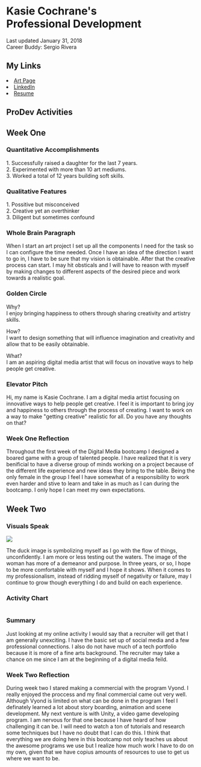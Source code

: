 <html>
  
<h1>
Kasie Cochrane's
<br/>
 Professional Development 
</h1>

<body>
  
Last updated January 31, 2018 <br/> Career Buddy: Sergio Rivera
  
 <h2>
  My Links
  </h2>
 <li>
  <a href="http://www.artkase.com"> Art Page </a>
   </li>

<li>
 <a href="http://www.linkedin.com/in/kasiecochrane315"> LinkedIn </a>
  </li>
  
  <li>
  <a href=""> Resume </a>
  </li> 
  
 <h2>
  ProDev Activities
  </h2>
  
  <h2>
  Week One
  </h2>
<h3>
  Quantitative Accomplishments
  </h3>
1. Successfully raised a daughter for the last 7 years.<br>
2. Experimented with more than 10 art mediums.<br>
3. Worked a total of 12 years building soft skills.

<h3>
  Qualitative Features
  </h3>
1. Possitive but misconceived <br>
2. Creative yet an overthinker <br>
3. Diligent but sometimes confound

<h3>
  Whole Brain Paragraph
  </h3>
When I start an art project I set up all the components I need for the task so I can configure the time needed. Once I have an idea of the direction I want to go in, I have to be sure that my vision is obtainable. After that the creative process can start. I may hit obsticals and I will have to reason with myself by making changes to different aspects of the desired piece and work towards a realistic goal.

<h3>
  Golden Circle
  </h3>
Why? <br> I enjoy bringing happiness to others through sharing creativity and artistry skills. <br>

How? <br> I want to design something that will influence imagination and creativity and allow that to be easily obtainable. <br>

What? <br> I am an aspiring digital media artist that will focus on inovative ways to help people get creative.

<h3>
  Elevator Pitch
  </h3>
Hi, my name is Kasie Cochrane. I am a digital media artist focusing on innovative ways to help people get creative. I feel it is important to bring joy and happiness to others through the process of creating. I want to work on a way to make "getting creative" realistic for all. Do you have any thoughts on that?
<body/>

<h3>
  Week One Reflection
  </h3>
Throughout the first week of the Digital Media bootcamp I designed a boared game with a group of talented people. I have realized that it is very benificial to have a diverse group of minds working on a project because of the different life experience and new ideas they bring to the table. Being the only female in the group I feel I have somewhat of a responsibility to work even harder and stive to learn and take in as much as I can during the bootcamp. I only hope I can meet my own expectations.

<h2>
  Week Two
  </h2>
  
  <h3>
  Visuals Speak
  </h3>
<img src="Kasie-Cochrane/visuals-speak.png"/>
 
 The duck image is symbolizing myself as I go with the flow of things, unconfidently. I am more or less testing out the waters. The image of the woman has more of a demeanor and purpose. In three years, or so, I hope to be more comfortable with myself and I hope it shows. When it comes to my professionalism, instead of ridding myself of negativity or failure, may I continue to grow though everything I do and build on each experience.
 
 <h3>
  Activity Chart
  </h3>
  
 <img src=""/> </br>
 <h3>
  Summary
  </h3>
  Just looking at my online activity I would say that a recruiter will get that I am generally unexciting. I have the basic set up of social media and a few professional connections. I also do not have much of a tech portfolio because it is more of a fine arts background. The recruiter may take a chance on me since I am at the beginning of a digital media feild.  
  
 <h3>
   Week Two Reflection
  </h3>
  During week two I stared making a commercial with the program Vyond. I really enjoyed the proccess and my final commercial came out very well. Although Vyond is limited on what can be done in the program I feel I definately learned a lot about story boarding, animation and scene development. My next venture is with Unity, a video game developing program. I am nervous for that one because I have heard of how challenging it can be. I will need to watch a ton of tutorials and research some techniques but I have no doubt that I can do this. I think that everything we are doing here in this bootcamp not only teaches us about the awesome programs we use but I realize how much work I have to do on my own, given that we have copius amounts of resources to use to get us where we want to be.
 </body>
